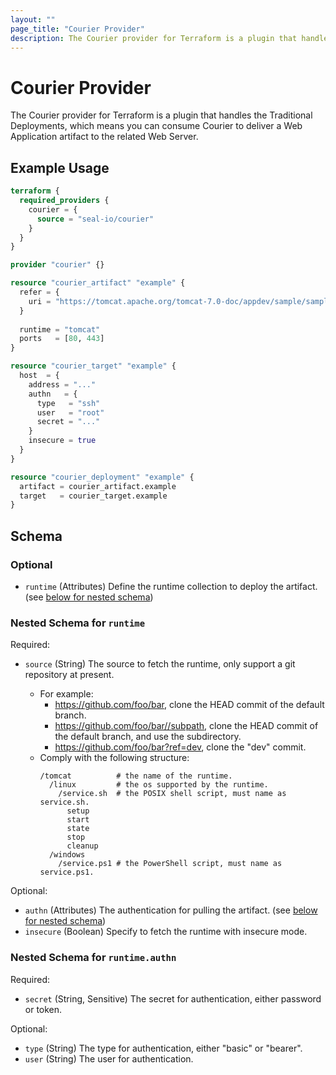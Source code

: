 ```yaml
---
layout: ""
page_title: "Courier Provider"
description: The Courier provider for Terraform is a plugin that handles the Traditional Deployments, which means you can consume Courier to deliver a Web Application artifact to the related Web Server.
---
```


# Courier Provider

The Courier provider for Terraform is a plugin that handles the Traditional Deployments, which means you can consume Courier to deliver a Web Application artifact to the related Web Server.

## Example Usage

```terraform
terraform {
  required_providers {
    courier = {
      source = "seal-io/courier"
    }
  }
}

provider "courier" {}

resource "courier_artifact" "example" {
  refer = {
    uri = "https://tomcat.apache.org/tomcat-7.0-doc/appdev/sample/sample.war"
  }
  
  runtime = "tomcat"
  ports   = [80, 443]
}

resource "courier_target" "example" {
  host  = {
    address = "..."
    authn   = {
      type   = "ssh"
      user   = "root"
      secret = "..."
    }
    insecure = true
  }
}

resource "courier_deployment" "example" {
  artifact = courier_artifact.example
  target   = courier_target.example
}

```

<!-- schema generated by tfplugindocs -->
## Schema

### Optional

- `runtime` (Attributes) Define the runtime collection to deploy the artifact. (see [below for nested schema](#nestedatt--runtime))

<a id="nestedatt--runtime"></a>
### Nested Schema for `runtime`

Required:

- `source` (String) The source to fetch the runtime, 
only support a git repository at present.

  - For example:
    - https://github.com/foo/bar, clone the HEAD commit of the default branch.
    - https://github.com/foo/bar//subpath, clone the HEAD commit of the default branch, 
      and use the subdirectory.
    - https://github.com/foo/bar?ref=dev, clone the "dev" commit.
  - Comply with the following structure:
    ```
    /tomcat     	 # the name of the runtime.
      /linux         # the os supported by the runtime.
        /service.sh  # the POSIX shell script, must name as service.sh.
          setup
          start
          state
          stop
          cleanup
      /windows
        /service.ps1 # the PowerShell script, must name as service.ps1.
    ```

Optional:

- `authn` (Attributes) The authentication for pulling the artifact. (see [below for nested schema](#nestedatt--runtime--authn))
- `insecure` (Boolean) Specify to fetch the runtime with insecure mode.

<a id="nestedatt--runtime--authn"></a>
### Nested Schema for `runtime.authn`

Required:

- `secret` (String, Sensitive) The secret for authentication, either password or token.

Optional:

- `type` (String) The type for authentication, either "basic" or "bearer".
- `user` (String) The user for authentication.
